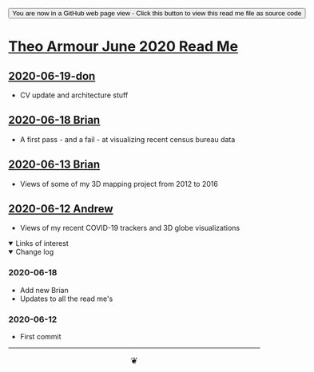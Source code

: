 ﻿<span style=display:none; >[You are now in a GitHub source code view - click this link to view Read Me file as a web page]( https://theo-armour.github.io/2020/06  "View file as a web page." ) </span>

<div><input type=button onclick=window.location.href="https://github.com/theo-armour/2020/tree/master/06/";
value='You are now in a GitHub web page view - Click this button to view this read me file as source code' ></div>


# [Theo Armour June 2020 Read Me]( ./indexhtml )

## [2020-06-19-don]( https://theo-armour.github.io/2020/06/index.html#2020-06-19-don.md )

* CV update and architecture stuff

## [2020-06-18 Brian]( ./2020-06-18-brian/readme.html )

* A first pass - and a fail - at visualizing recent census bureau data


## [2020-06-13 Brian]( ./index.html#2020-06-13-brian.md )

* Views of some of my 3D mapping project from 2012 to 2016


## [2020-06-12 Andrew]( ./index.html#2020-06-12-andrew.md )

* Views of my recent COVID-19 trackers and 3D globe visualizations


<!--
<iframe src=https://theo-armour.github.io/2020/xxxxx eight=500px ></iframe>
_basic-html.html_

### Full Screen: [ZZZZZ]( https://theo-armour.github.io/2020/xxxxx .html )


<details open >
<summary>Concept</summary>


</details>

<details open >
<summary>To do and wish list </summary>


</details>

<details open >
<summary>Issues </summary>


</details>


<details open >
<summary> Things you can do using this script</summary>

* Click the GitHub Octocat icon to view or edit the source code on GitHub
* Click on title to reload the page
* Press Control-U/Command-Option-U to view the source code
* Press Control-Shift-J/Command-Option-J to see if the JavaScript console reports any errors

</details>
-->

<details open >
<summary>Links of interest</summary>


</details>

<details open >
<summary>Change log </summary>

### 2020-06-18 

* Add new Brian
* Updates to all the read me's

### 2020-06-12

* First commit

</details>

***

<center title="hello!" ><a href=javascript:window.scrollTo(0,0); style=font-size:2ch;text-decoration:none; > ❦ </a></center>
